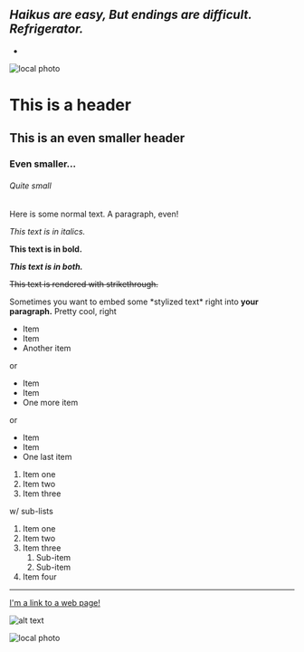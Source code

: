 *Haikus are easy,
But endings are difficult.*
***Refrigerator.***
---
+
![local photo](https://www.google.com/imgres?imgurl=https%3A%2F%2Fwww.cesarsway.com%2Fsites%2Fnewcesarsway%2Ffiles%2Fstyles%2Flarge_article_preview%2Fpublic%2FAll-about-puppies--Cesar%25E2%2580%2599s-tips%252C-tricks-and-advice.jpg%3Fitok%3Dbi9xUvwe&imgrefurl=https%3A%2F%2Fwww.cesarsway.com%2Fpuppies&docid=vxiRvt2BhxF1NM&tbnid=CvD127Fa_xCwYM%3A&vet=10ahUKEwiv9ozlve_YAhUKbq0KHUU0A3oQMwjvASgAMAA..i&w=845&h=450&bih=615&biw=1280&q=puppy&ved=0ahUKEwiv9ozlve_YAhUKbq0KHUU0A3oQMwjvASgAMAA&iact=mrc&uact=8)


# This is a header
## This is an even smaller header
### Even smaller...
###### Quite small

Here is some normal text. A paragraph, even!

*This text is in italics.*

**This text is in bold.**

***This text is in both.***

~~This text is rendered with strikethrough.~~

Sometimes you want to embed some \*stylized text\*
right into **your paragraph.** Pretty cool, right

* Item
* Item
* Another item

or

+ Item
+ Item
+ One more item

or

- Item
- Item
- One last item


1. Item one
2. Item two
3. Item three

w/ sub-lists

1. Item one
2. Item two
3. Item three
    1. Sub-item
    2. Sub-item
4. Item four

---

[I'm a link to a web page!](http://www.google.com)

![alt text](https://i.imgur.com/81qyN1y.jpg)

![local photo](assets/profile.png)
